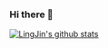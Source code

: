 ### Hi there 👋

<!--
**JinLingChristopher/JinLingChristopher** is a ✨ _special_ ✨ repository because its `README.md` (this file) appears on your GitHub profile.

Here are some ideas to get you started:

- 🔭 I’m currently working on Backend Development.
- 🌱 I’m currently learning Operating System \ Database \ Distributed System \ Compiler
- 👯 I’m looking to collaborate on TiDB
- 🤔 I’m looking for help with Database System \ TiDB
- 💬 Ask me about ...
- 📫 How to reach me: ...
- 😄 Pronouns: ...
- ⚡ Fun fact: ...
-->

[![LingJin's github stats](https://github-readme-stats.vercel.app/api?username=JinLingChristopher)](https://github.com/JinLingChristopher/github-readme-stats)

